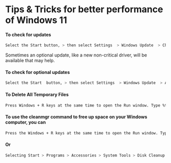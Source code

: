 # Tips & Tricks for better performance of Windows 11

#### To check for updates

```sh
Select the Start button, > then select Settings  > Windows Update  > Check for updates.
```

Sometimes an optional update, like a new non-critical driver, will be available that may help.

#### To check for optional updates

```sh
Select the Start  button, > then select Settings  > Windows Update  > Advanced options > Optional updates.
```

#### To Delete All Temporary Files

```sh
Press Windows + R keys at the same time to open the Run window. Type %temp% then press ENTER
```

#### To use the cleanmgr command to free up space on your Windows computer, you can

```sh
Press the Windows + R keys at the same time to open the Run window. Type cleanmgr then press ENTER
```

#### Or

```sh
Selecting Start > Programs > Accessories > System Tools > Disk Cleanup.
```

